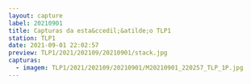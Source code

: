 ```yaml
---
layout: capture
label: 20210901
title: Capturas da esta&ccedil;&atilde;o TLP1
station: TLP1
date: 2021-09-01 22:02:57
preview: TLP1/2021/202109/20210901/stack.jpg
capturas:
  - imagem: TLP1/2021/202109/20210901/M20210901_220257_TLP_1P.jpg
---
```

